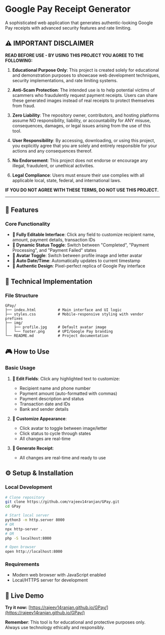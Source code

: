 
# Google Pay Receipt Generator

A sophisticated web application that generates authentic-looking Google Pay receipts with advanced security features and rate limiting.

## ⚠️ IMPORTANT DISCLAIMER

**READ BEFORE USE - BY USING THIS PROJECT YOU AGREE TO THE FOLLOWING:**

1. **Educational Purpose Only**: This project is created solely for educational and demonstration purposes to showcase web development techniques, security implementations, and rate limiting systems.

2. **Anti-Scam Protection**: The intended use is to help potential victims of scammers who fraudulently request payment receipts. Users can share these generated images instead of real receipts to protect themselves from fraud.

3. **Zero Liability**: The repository owner, contributors, and hosting platforms assume NO responsibility, liability, or accountability for ANY misuse, consequences, damages, or legal issues arising from the use of this tool.

4. **User Responsibility**: By accessing, downloading, or using this project, you explicitly agree that you are solely and entirely responsible for your actions and any consequences thereof.

5. **No Endorsement**: This project does not endorse or encourage any illegal, fraudulent, or unethical activities.

6. **Legal Compliance**: Users must ensure their use complies with all applicable local, state, federal, and international laws.

**IF YOU DO NOT AGREE WITH THESE TERMS, DO NOT USE THIS PROJECT.**

---

## 🚀 Features

### Core Functionality
- **📝 Fully Editable Interface**: Click any field to customize recipient name, amount, payment details, transaction IDs
- **🔄 Dynamic Status Toggle**: Switch between "Completed", "Payment Processing", and "Payment Failed" states
- **📱 Avatar Toggle**: Switch between profile image and letter avatar
- **📅 Auto Date/Time**: Automatically updates to current timestamp
- **🎨 Authentic Design**: Pixel-perfect replica of Google Pay interface


## 🔧 Technical Implementation

### File Structure
```
GPay/
├── index.html          # Main interface and UI logic
├── styles.css          # Mobile-responsive styling with vendor prefixes
├── img/
│   ├── profile.jpg     # Default avatar image
│   └── footer.png      # UPI/Google Pay branding
└── README.md           # Project documentation
```

## 🎮 How to Use

### Basic Usage
1. **📝 Edit Fields**: Click any highlighted text to customize:
   - Recipient name and phone number
   - Payment amount (auto-formatted with commas)
   - Payment description and status
   - Transaction date and IDs
   - Bank and sender details

2. **🎨 Customize Appearance**: 
   - Click avatar to toggle between image/letter
   - Click status to cycle through states
   - All changes are real-time

3. **📸 Generate Receipt**: 
   - All changes are real-time and ready to use

## ⚙️ Setup & Installation

### Local Development
```bash
# Clone repository
git clone https://github.com/rajeev14ranjan/GPay.git
cd GPay

# Start local server
python3 -m http.server 8000
# OR
npx http-server .
# OR
php -S localhost:8000

# Open browser
open http://localhost:8000
```

### Requirements
- Modern web browser with JavaScript enabled
- Local/HTTPS server for development

## 🎯 Live Demo

**Try it now:** [https://rajeev14ranjan.github.io/GPay/](https://rajeev14ranjan.github.io/GPay/)


**Remember**: This tool is for educational and protective purposes only. Always use technology ethically and responsibly.